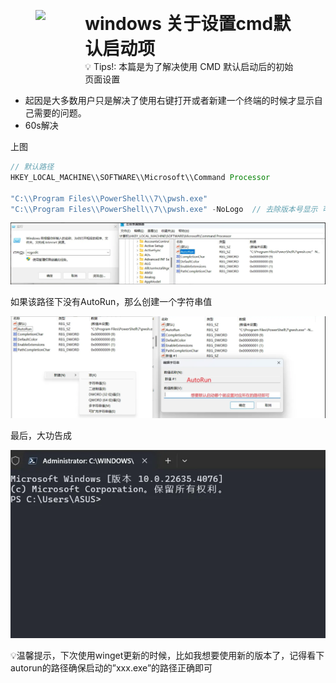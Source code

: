 



<figure style="display: flex; ">
    <img src="https://notion-emojis.s3-us-west-2.amazonaws.com/prod/svg-twitter/1f3a3.svg" width="100" style="margin-right: 1px;" />
    <figcaption style="max-width: 700px; white-space: normal;">
        <h1 style="margin: 0;">windows 关于设置cmd默认启动项</h1>
        <span>💡 Tips!: 本篇是为了解决使用 CMD 默认启动后的初始页面设置 </span>
    </figcaption>
</figure>



- 起因是大多数用户只是解决了使用右键打开或者新建一个终端的时候才显示自己需要的问题。
- 60s解决  

上图

```java
// 默认路径
HKEY_LOCAL_MACHINE\\SOFTWARE\\Microsoft\\Command Processor

"C:\\Program Files\\PowerShell\\7\\pwsh.exe"
"C:\\Program Files\\PowerShell\\7\\pwsh.exe" -NoLogo  // 去除版本号显示 可有可无
```

![image-20241007151430756](./assets/windows%20%E5%85%B3%E4%BA%8E%E8%AE%BE%E7%BD%AEcmd%E9%BB%98%E8%AE%A4%E5%90%AF%E5%8A%A8%E9%A1%B9/image-20241007151430756.png)

如果该路径下没有AutoRun，那么创建一个字符串值

![image-20241007151451957](./assets/windows%20%E5%85%B3%E4%BA%8E%E8%AE%BE%E7%BD%AEcmd%E9%BB%98%E8%AE%A4%E5%90%AF%E5%8A%A8%E9%A1%B9/image-20241007151451957-1728286325405-3-1728286330290-5.png)

最后，大功告成

![image-20241007151515879](./assets/windows%20%E5%85%B3%E4%BA%8E%E8%AE%BE%E7%BD%AEcmd%E9%BB%98%E8%AE%A4%E5%90%AF%E5%8A%A8%E9%A1%B9/image-20241007151515879.png)

<aside> 💡温馨提示，下次使用winget更新的时候，比如我想要使用新的版本了，记得看下autorun的路径确保启动的”xxx.exe”的路径正确即可






